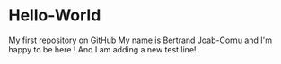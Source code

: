 Hello-World
===========

My first repository on GitHub
My name is Bertrand Joab-Cornu and I'm happy to be here !
And I am adding a new test line!
